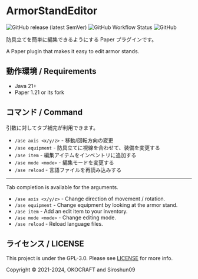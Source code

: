 # ArmorStandEditor

![GitHub release (latest SemVer)](https://img.shields.io/github/v/release/okocraft/ArmorStandEditor)
![GitHub Workflow Status](https://img.shields.io/github/actions/workflow/status/okocraft/ArmorStandEditor/maven.yml?branch=master)
![GitHub](https://img.shields.io/github/license/okocraft/ArmorStandEditor)

防具立てを簡単に編集できるようにする Paper プラグインです。

A Paper plugin that makes it easy to edit armor stands.

## 動作環境 / Requirements

- Java 21+
- Paper 1.21 or its fork

## コマンド / Command

引数に対してタブ補完が利用できます。

- `/ase axis <x/y/z>` - 移動/回転方向の変更
- `/ase equipment` - 防具立てに視線を合わせて、装備を変更する
- `/ase item` - 編集アイテムをインベントリに追加する
- `/ase mode <mode>` - 編集モードを変更する
- `/ase reload` - 言語ファイルを再読み込みする

---

Tab completion is available for the arguments.

- `/ase axis <x/y/z>` - Change direction of movement / rotation.
- `/ase equipment` - Change equipment by looking at the armor stand.
- `/ase item` - Add an edit item to your inventory.
- `/ase mode <mode>` - Change editing mode.
- `/ase reload` - Reload language files.

## ライセンス / LICENSE

This project is under the GPL-3.0. Please see [LICENSE](LICENSE) for more info.

Copyright © 2021-2024, OKOCRAFT and Siroshun09
